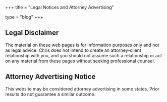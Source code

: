 +++
title = "Legal Notices and Attorney Advertising"

type = "blog"
+++

## Legal Disclaimer

The material on these web pages is for information purposes only and not as legal advice. Chris does not intend to create an attorney-client relationship with you, and you should not assume such a relationship or act on any material from these pages without seeking professional counsel.



## Attorney Advertising Notice

This website may be considered attorney advertising in some states. Prior results do not guarantee a similar outcome.